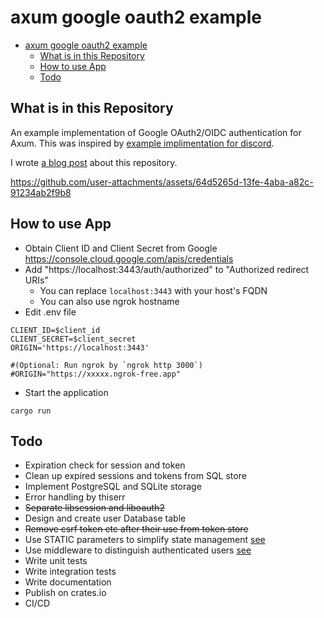 # axum google oauth2 example

- [axum google oauth2 example](#axum-google-oauth2-example)
  - [What is in this Repository](#what-is-in-this-repository)
  - [How to use App](#how-to-use-app)
  - [Todo](#todo)

## What is in this Repository

An example implementation of Google OAuth2/OIDC authentication for Axum.
This was inspired by [example implimentation for discord](https://github.com/tokio-rs/axum/blob/main/examples/oauth/src/main.rs).

I wrote [a blog post](https://ktaka.blog.ccmp.jp/2024/12/axum-google-oauth2oidc-implementation.html) about this repository.

https://github.com/user-attachments/assets/64d5265d-13fe-4aba-a82c-91234ab2f9b8

## How to use App

- Obtain Client ID and Client Secret from Google <https://console.cloud.google.com/apis/credentials>
- Add "https://localhost:3443/auth/authorized" to "Authorized redirect URIs"
  - You can replace `localhost:3443` with your host's FQDN
  - You can also use ngrok hostname
- Edit .env file

```text
CLIENT_ID=$client_id
CLIENT_SECRET=$client_secret
ORIGIN='https://localhost:3443'

#(Optional: Run ngrok by `ngrok http 3000`)
#ORIGIN="https://xxxxx.ngrok-free.app"
```

- Start the application

```text
cargo run
```

## Todo

- Expiration check for session and token
- Clean up expired sessions and tokens from SQL store
- Implement PostgreSQL and SQLite storage
- Error handling by thiserr
- ~~Separate libsession and liboauth2~~
- Design and create user Database table
- ~~Remove csrf token etc after their use from token store~~
- Use STATIC parameters to simplify state management [see](https://github.com/ktaka-ccmp/axum-htmx-google-oauth/blob/master/src/settings.rs)
- Use middleware to distinguish authenticated users [see](https://github.com/ktaka-ccmp/axum-htmx-google-oauth/blob/master/src/main.rs#L90)
- Write unit tests
- Write integration tests
- Write documentation
- Publish on crates.io
- CI/CD

